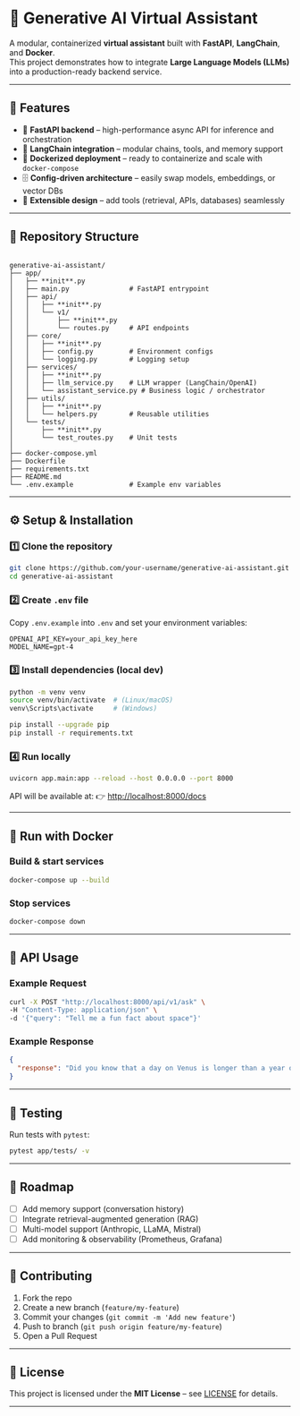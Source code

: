 

# 🧠 Generative AI Virtual Assistant

A modular, containerized **virtual assistant** built with **FastAPI**, **LangChain**, and **Docker**.  
This project demonstrates how to integrate **Large Language Models (LLMs)** into a production-ready backend service.

---

## 📌 Features

- 🚀 **FastAPI backend** – high-performance async API for inference and orchestration  
- 🔗 **LangChain integration** – modular chains, tools, and memory support  
- 🐳 **Dockerized deployment** – ready to containerize and scale with `docker-compose`  
- 🗄️ **Config-driven architecture** – easily swap models, embeddings, or vector DBs  
- 🧩 **Extensible design** – add tools (retrieval, APIs, databases) seamlessly  

---

## 📂 Repository Structure

```

generative-ai-assistant/
├── app/
│   ├── **init**.py
│   ├── main.py               # FastAPI entrypoint
│   ├── api/
│   │   ├── **init**.py
│   │   └── v1/
│   │       ├── **init**.py
│   │       └── routes.py     # API endpoints
│   ├── core/
│   │   ├── **init**.py
│   │   ├── config.py         # Environment configs
│   │   └── logging.py        # Logging setup
│   ├── services/
│   │   ├── **init**.py
│   │   ├── llm_service.py    # LLM wrapper (LangChain/OpenAI)
│   │   └── assistant_service.py # Business logic / orchestrator
│   ├── utils/
│   │   ├── **init**.py
│   │   └── helpers.py        # Reusable utilities
│   └── tests/
│       ├── **init**.py
│       └── test_routes.py    # Unit tests
│
├── docker-compose.yml
├── Dockerfile
├── requirements.txt
├── README.md
└── .env.example              # Example env variables

````

---

## ⚙️ Setup & Installation

### 1️⃣ Clone the repository
```bash
git clone https://github.com/your-username/generative-ai-assistant.git
cd generative-ai-assistant
````

### 2️⃣ Create `.env` file

Copy `.env.example` into `.env` and set your environment variables:

```env
OPENAI_API_KEY=your_api_key_here
MODEL_NAME=gpt-4
```

### 3️⃣ Install dependencies (local dev)

```bash
python -m venv venv
source venv/bin/activate  # (Linux/macOS)
venv\Scripts\activate     # (Windows)

pip install --upgrade pip
pip install -r requirements.txt
```

### 4️⃣ Run locally

```bash
uvicorn app.main:app --reload --host 0.0.0.0 --port 8000
```

API will be available at:
👉 [http://localhost:8000/docs](http://localhost:8000/docs)

---

## 🐳 Run with Docker

### Build & start services

```bash
docker-compose up --build
```

### Stop services

```bash
docker-compose down
```

---

## 📡 API Usage

### Example Request

```bash
curl -X POST "http://localhost:8000/api/v1/ask" \
-H "Content-Type: application/json" \
-d '{"query": "Tell me a fun fact about space"}'
```

### Example Response

```json
{
  "response": "Did you know that a day on Venus is longer than a year on Venus?"
}
```

---

## 🧪 Testing

Run tests with `pytest`:

```bash
pytest app/tests/ -v
```

---

## 🚀 Roadmap

* [ ] Add memory support (conversation history)
* [ ] Integrate retrieval-augmented generation (RAG)
* [ ] Multi-model support (Anthropic, LLaMA, Mistral)
* [ ] Add monitoring & observability (Prometheus, Grafana)

---

## 🤝 Contributing

1. Fork the repo
2. Create a new branch (`feature/my-feature`)
3. Commit your changes (`git commit -m 'Add new feature'`)
4. Push to branch (`git push origin feature/my-feature`)
5. Open a Pull Request

---

## 📜 License

This project is licensed under the **MIT License** – see [LICENSE](LICENSE) for details.

---
